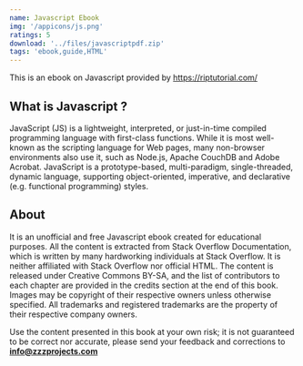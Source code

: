 ```yaml
---
name: Javascript Ebook
img: '/appicons/js.png'
ratings: 5
download: '../files/javascriptpdf.zip'
tags: 'ebook,guide,HTML'
---
```


This is an ebook on Javascript provided by <a href="https://riptutorial.com/" >https://riptutorial.com/</a>

## What is Javascript ?

JavaScript (JS) is a lightweight, interpreted, or just-in-time compiled programming language with first-class functions. While it is most well-known as the scripting language for Web pages, many non-browser environments also use it, such as Node.js, Apache CouchDB and Adobe Acrobat. JavaScript is a prototype-based, multi-paradigm, single-threaded, dynamic language, supporting object-oriented, imperative, and declarative (e.g. functional programming) styles.

## About

It is an unofficial and free Javascript ebook created for educational purposes. All the content is
extracted from Stack Overflow Documentation, which is written by many hardworking individuals at
Stack Overflow. It is neither affiliated with Stack Overflow nor official HTML.
The content is released under Creative Commons BY-SA, and the list of contributors to each
chapter are provided in the credits section at the end of this book. Images may be copyright of
their respective owners unless otherwise specified. All trademarks and registered trademarks are
the property of their respective company owners.

Use the content presented in this book at your own risk; it is not guaranteed to be correct nor
accurate, please send your feedback and corrections to **info@zzzprojects.com**
